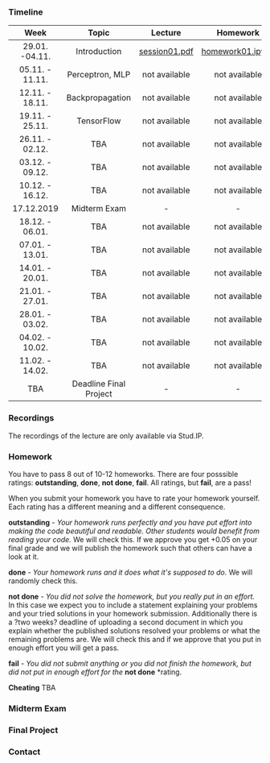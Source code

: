 ### Timeline

| Week | Topic | Lecture | Homework |
|:------:|:------------:|:-----------:|:----------:|
| 29.01. -04.11.| Introduction | [session01.pdf](/lectures/session01.pdf) | [homework01.ipynb](/lectures/session01.pdf) |
| 05.11. - 11.11.| Perceptron, MLP | not available | not available |
| 12.11. - 18.11.| Backpropagation | not available | not available |
| 19.11. - 25.11.| TensorFlow | not available | not available |
| 26.11. - 02.12.| TBA | not available | not available |
| 03.12. - 09.12.| TBA | not available | not available |
| 10.12. - 16.12.| TBA | not available | not available |
| 17.12.2019 | Midterm Exam | - | - |
| 18.12. - 06.01.| TBA | not available | not available |
| 07.01. - 13.01.| TBA | not available | not available |
| 14.01. - 20.01.| TBA | not available | not available |
| 21.01. - 27.01.| TBA | not available | not available |
| 28.01. - 03.02.| TBA | not available | not available |
| 04.02. - 10.02.| TBA | not available | not available |
| 11.02. - 14.02.| TBA | not available | not available |
| TBA | Deadline Final Project | - | - |

### Recordings
The recordings of the lecture are only available via Stud.IP.

### Homework
You have to pass 8 out of 10-12 homeworks. There are four posssible ratings: **outstanding**, **done**, **not done**, **fail**. All ratings, but **fail**, are a pass!

When you submit your homework you have to rate your homework yourself. Each rating has a different meaning and a different consequence.

**outstanding** - *Your homework runs perfectly and you have put effort into making the code beautiful and readable. Other students would benefit from reading your code.* We will check this. If we approve you get +0.05 on your final grade and we will publish the homework such that others can have a look at it.

**done** - *Your homework runs and it does what it's supposed to do.* We will randomly check this.

**not done** - *You did not solve the homework, but you really put in an effort.* In this case we expect you to include a statement explaining your problems and your tried solutions in your homework submission. Additionally there is a ?two weeks? deadline of uploading a second document in which you explain whether the published solutions resolved your problems or what the remaining problems are. We will check this and if we approve that you put in enough effort you will get a pass.

**fail** - *You did not submit anything or you did not finish the homework, but did not put in enough effort for the* **not done** *rating.

**Cheating** TBA


### Midterm Exam

### Final Project

### Contact
